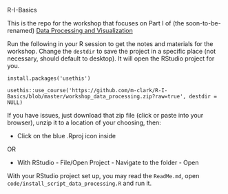 R-I-Basics

This is the repo for the workshop that focuses on Part I of (the soon-to-be-renamed) [Data Processing and Visualization](https://m-clark.github.io/data-processing-and-visualization)


Run the following in your R session to get the notes and materials for the workshop.  Change the `destdir` to save the project in a specific place (not necessary, should default to desktop).  It will open the RStudio project for you.

```
install.packages('usethis')

usethis::use_course('https://github.com/m-clark/R-I-Basics/blob/master/workshop_data_processing.zip?raw=true', destdir = NULL)
```

If you have issues, just download that zip file (click or paste into your browser), unzip it to a location of your choosing, then:

- Click on the blue .Rproj icon inside

OR

- With RStudio - File/Open Project - Navigate to the folder - Open




With your RStudio project set up, you may read the `ReadMe.md`, open `code/install_script_data_processing.R` and run it.
